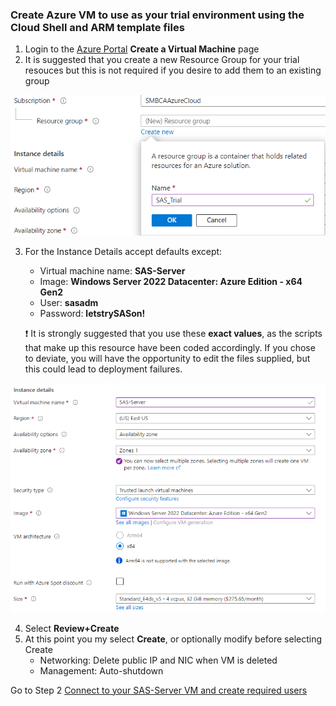 ### Create Azure VM to use as your trial environment using the Cloud Shell and ARM template files
1. Login to the [Azure Portal](https://portal.azure.com/#create/Microsoft.VirtualMachine-ARM) **Create a Virtual Machine** page 
2. It is suggested that you create a new Resource Group for your trial resouces but this is not required if you desire to add them to an existing group

<kbd>![ ](images/resource_group.png)</kbd>

3. For the Instance Details accept defaults except:
	* Virtual machine name:  **SAS-Server**
	* Image: **Windows Server 2022 Datacenter: Azure Edition - x64 Gen2**
	* User:  **sasadm**
	* Password:  **letstrySASon!**

   :heavy_exclamation_mark: It is strongly suggested that you use these **exact values**, as the scripts that make up this resource have been coded accordingly.  If you chose to deviate, you will have the opportunity to edit the files supplied, but this could lead to deployment failures.

<kbd>![](images/image_details.png)</kbd>

4. Select **Review+Create**
5. At this point you my select **Create**, or optionally modify before selecting Create
	* Networking:  Delete public IP and NIC when VM is deleted
	* Management:  Auto-shutdown

Go to Step 2 [Connect to your SAS-Server VM and create required users](Connect_to_VM.md)

